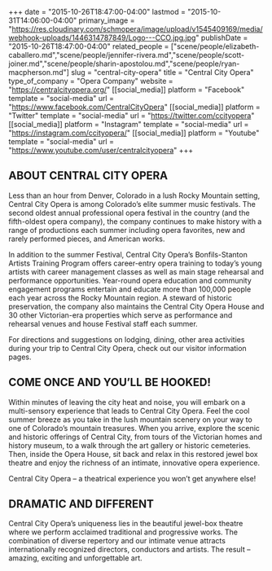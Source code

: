+++
date = "2015-10-26T18:47:00-04:00"
lastmod = "2015-10-31T14:06:00-04:00"
primary_image = "https://res.cloudinary.com/schmopera/image/upload/v1545409169/media/webhook-uploads/1446314787849/Logo---CCO.jpg.jpg"
publishDate = "2015-10-26T18:47:00-04:00"
related_people = ["scene/people/elizabeth-caballero.md","scene/people/jennifer-rivera.md","scene/people/scott-joiner.md","scene/people/sharin-apostolou.md","scene/people/ryan-macpherson.md"]
slug = "central-city-opera"
title = "Central City Opera"
type_of_company = "Opera Company"
website = "https://centralcityopera.org/"
[[social_media]]
platform = "Facebook"
template = "social-media"
url = "https://www.facebook.com/CentralCityOpera"
[[social_media]]
platform = "Twitter"
template = "social-media"
url = "https://twitter.com/ccityopera"
[[social_media]]
platform = "Instagram"
template = "social-media"
url = "https://instagram.com/ccityopera/"
[[social_media]]
platform = "Youtube"
template = "social-media"
url = "https://www.youtube.com/user/centralcityopera"
+++

## ABOUT CENTRAL CITY OPERA

Less than an hour from Denver, Colorado in a lush Rocky Mountain setting, Central City Opera is among Colorado’s elite summer music festivals. The second oldest annual professional opera festival in the country (and the fifth-oldest opera company), the company continues to make history with a range of productions each summer including opera favorites, new and rarely performed pieces, and American works.

In addition to the summer Festival, Central City Opera’s Bonfils-Stanton Artists Training Program offers career-entry opera training to today’s young artists with career management classes as well as main stage rehearsal and performance opportunities. Year-round opera education and community engagement programs entertain and educate more than 100,000 people each year across the Rocky Mountain region. A steward of historic preservation, the company also maintains the Central City Opera House and 30 other Victorian-era properties which serve as performance and rehearsal venues and house Festival staff each summer.

For directions and suggestions on lodging, dining, other area activities during your trip to Central City Opera, check out our visitor information pages.

## COME ONCE AND YOU’LL BE HOOKED!

Within minutes of leaving the city heat and noise, you will embark on a multi-sensory experience that leads to Central City Opera. Feel the cool summer breeze as you take in the lush mountain scenery on your way to one of Colorado’s mountain treasures. When you arrive, explore the scenic and historic offerings of Central City, from tours of the Victorian homes and history museum, to a walk through the art gallery or historic cemeteries. Then, inside the Opera House, sit back and relax in this restored jewel box theatre and enjoy the richness of an intimate, innovative opera experience.

Central City Opera – a theatrical experience you won’t get anywhere else!

## DRAMATIC AND DIFFERENT

Central City Opera’s uniqueness lies in the beautiful jewel-box theatre where we perform acclaimed traditional and progressive works. The combination of diverse repertory and our intimate venue attracts internationally recognized directors, conductors and artists. The result – amazing, exciting and unforgettable art.
